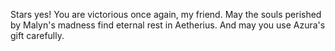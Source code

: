 Stars yes! You are victorious once again, my friend. May the souls perished by Malyn's madness find eternal rest in Aetherius. And may you use Azura's gift carefully.
